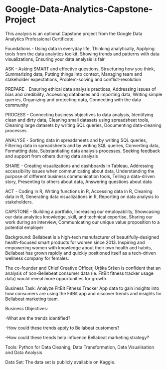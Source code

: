# Google-Data-Analytics-Capstone-Project

This analysis is an optional Capstone project from the Google Data Analytics Professional Certificate.

Foundations - Using data in everyday life, Thinking analytically, Applying tools from the data analytics toolkit, Showing trends and patterns with data visualizations, Ensuring your data analysis is fair

ASK - Asking SMART and effective questions, Structuring how you think, Summarizing data, Putting things into context, Managing team and stakeholder expectations, Problem-solving and conflict-resolution

PREPARE - Ensuring ethical data analysis practices, Addressing issues of bias and credibility, Accessing databases and importing data, Writing simple queries, Organizing and protecting data, Connecting with the data community

PROCESS - Connecting business objectives to data analysis, Identifying clean and dirty data, Cleaning small datasets using spreadsheet tools, Cleaning large datasets by writing SQL queries, Documenting data-cleaning processes

ANALYSE - Sorting data in spreadsheets and by writing SQL queries, Filtering data in spreadsheets and by writing SQL queries, Converting data, Formatting data, Substantiating data analysis processes, Seeking feedback and support from others during data analysis

SHARE - Creating visualizations and dashboards in Tableau, Addressing accessibility issues when communicating about data, Understanding the purpose of different business communication tools, Telling a data-driven story, Presenting to others about data, Answering questions about data

ACT - Coding in R, Writing functions in R, Accessing data in R, Cleaning data in R, Generating data visualizations in R, Reporting on data analysis to stakeholders.

CAPSTONE - Building a portfolio, Increasing our employability, Showcasing our data analytics knowledge, skill, and technical expertise, Sharing our work during an interview, Communicating our unique value proposition to a potential employer


Background:
Bellabeat is a high-tech manufacturer of beautifully-designed health-focused smart products for women since 2013. Inspiring and empowering women with knowledge about their own health and habits, Bellabeat has grown rapidly and quickly positioned itself as a tech-driven wellness company for females.

The co-founder and Chief Creative Officer, Urška Sršen is confident that an analysis of non-Bellebeat consumer data (ie. FitBit fitness tracker usage data) would reveal more opportunities for growth.

Business Task: Analyze FitBit Fitness Tracker App data to gain insights into how consumers are using the FitBit app and discover trends and insights for Bellabeat marketing team.

Business Objectives:

-What are the trends identified?

-How could these trends apply to Bellabeat customers?

-How could these trends help influence Bellabeat marketing strategy?

Tools:
Python for Data Cleaning, Data Transformation, Data Visualisation and Data Analysis

Data Set: The data set is publicly available on Kaggle.
